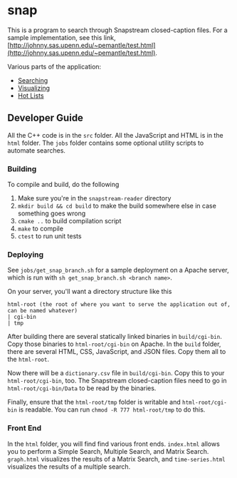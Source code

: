 snap
====

This is a program to search through Snapstream closed-caption files. For a sample implementation, see this link, [http://johnny.sas.upenn.edu/~pemantle/test.html](http://johnny.sas.upenn.edu/~pemantle/test.html).

Various parts of the application:
- [Searching](http://johnny.sas.upenn.edu/~pemantle/)
- [Visualizing](http://johnny.sas.upenn.edu/~pemantle/visualize.html?filename=tmp%2Fdaily_country%2F2015-10-18_visualization_1985169007.json&title=2015-10-18%2025%20%28%7Bunited%20kingdom%7D%20%2B%20%7Bscot#spring-embed)
- [Hot Lists](http://johnny.sas.upenn.edu/~pemantle/hot-list.html)

## Developer Guide

All the C++ code is in the `src` folder. All the JavaScript and HTML is in the `html` folder. 
The `jobs` folder contains some optional utility scripts to automate searches.


### Building

To compile and build, do the following
1. Make sure you're in the `snapstream-reader` directory
2. `mkdir build && cd build` to make the build somewhere else in case something goes wrong
3. `cmake ..` to build compilation script
4. `make` to compile
5. `ctest` to run unit tests

### Deploying

See `jobs/get_snap_branch.sh` for a sample deployment on a Apache server, which is run with
`sh get_snap_branch.sh <branch name>`.

On your server, you'll want a directory structure like this
```
html-root (the root of where you want to serve the application out of, can be named whatever)
| cgi-bin 
| tmp
```

After building there are several statically linked binaries in `build/cgi-bin`. Copy those binaries to `html-root/cgi-bin` on Apache. 
In the `build` folder, there are several HTML, CSS, JavaScript, and JSON files. Copy them all to the `html-root`.

Now there will be a `dictionary.csv` file in `build/cgi-bin`. Copy this to your `html-root/cgi-bin`, too. The Snapstream closed-caption files need to go in `html-root/cgi-bin/Data` to be read by the binaries.

Finally, ensure that the `html-root/tmp` folder is writable and `html-root/cgi-bin` is readable. 
You can run `chmod -R 777 html-root/tmp` to do this.

### Front End
In the `html` folder, you will find find various front ends. `index.html` allows you to perform a Simple Search, Multiple Search, and Matrix Search. `graph.html` visualizes the results of a Matrix Search, and `time-series.html` visualizes the results of a multiple search.